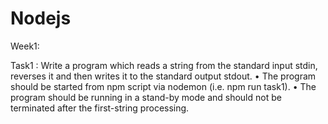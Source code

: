 # Nodejs

Week1:

Task1 : 
Write a program which reads a string from the standard input stdin, reverses it and then writes it to
the standard output stdout.
• The program should be started from npm script via nodemon (i.e. npm run task1).
• The program should be running in a stand-by mode and should not be terminated after the
first-string processing.
